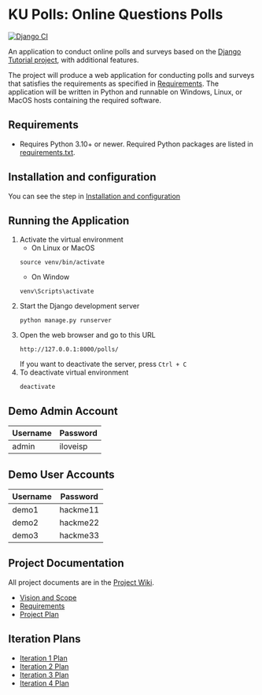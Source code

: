 # KU Polls: Online Questions Polls

[![Django CI](../../actions/workflows/unit-tests.yml/badge.svg)](../../actions/workflows/unit-tests.yml)

An application to conduct online polls and surveys based
on the [Django Tutorial project](https://docs.djangoproject.com/en/5.1/intro/tutorial01/), with
additional features.

The project will produce a web application for conducting polls and surveys that satisfies the requirements as specified in [Requirements](https://github.com/KikyoBRV/ku-polls/wiki/Requirements). The application will be written in Python and runnable on Windows, Linux, or MacOS hosts containing the required software.

## Requirements
* Requires Python 3.10+ or newer. Required Python packages are listed in [requirements.txt](https://github.com/KikyoBRV/ku-polls/blob/main/requirements.txt).

## Installation and configuration
You can see the step in [Installation and configuration](../../wiki/Installation-and-configuration)

## Running the Application
1. Activate the virtual environment
   * On Linux or MacOS
   ```
   source venv/bin/activate
   ```
   * On Window
   ```
   venv\Scripts\activate
   ```
2. Start the Django development server
   ```
   python manage.py runserver
   ```
3. Open the web browser and go to this URL
   ```
   http://127.0.0.1:8000/polls/
   ```
   If you want to deactivate the server, press `Ctrl + C`
4. To deactivate virtual environment
   ```
   deactivate
   ```

## Demo Admin Account
| Username | Password  |
|----------|-----------|
| admin    | iloveisp |

## Demo User Accounts
| Username | Password |
|----------|----------|
| demo1    | hackme11 |
| demo2    | hackme22 |
| demo3    | hackme33 |

## Project Documentation
All project documents are in the [Project Wiki](../../wiki/Home).
* [Vision and Scope](../../wiki/Vision-and-Scope)
* [Requirements](../../wiki/Requirements)
* [Project Plan](../../wiki/Project-Plan)

## Iteration Plans
* [Iteration 1 Plan](../../wiki/Iteration-1-Plan) 
* [Iteration 2 Plan](../../wiki/Iteration-2-Plan)
* [Iteration 3 Plan](../../wiki/Iteration-3-Plan) 
* [Iteration 4 Plan](../../wiki/Iteration-4-Plan) 